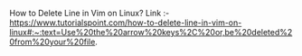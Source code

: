 How to Delete Line in Vim on Linux?
Link :- https://www.tutorialspoint.com/how-to-delete-line-in-vim-on-linux#:~:text=Use%20the%20arrow%20keys%2C%20or,be%20deleted%20from%20your%20file.
